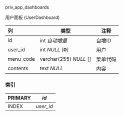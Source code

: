priv_app_dashboards

用户面板 (UserDashboard)



| 列        | 类型                   | 注释     |
| :-------- | ---------------------- | -------- |
| id        | int *自动增量*         | 自增ID   |
| user_id   | int *NULL* [**0**]     | 用户     |
| menu_code | varchar(255) *NULL* [] | 菜单代码 |
| contents  | text *NULL*            | 内容     |

### 索引

| PRIMARY | *id*      |
| :------ | --------- |
| INDEX   | *user_id* |